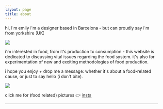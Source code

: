 ```yaml
---
layout: page
title: about
---
```



hi, I'm emily
i'm a designer based in Barcelona - but can proudly say i'm from yorkshire (UK)

<img src="https://www.allsmileys.com/files/kaos/369.gif" style="border:0px;vertical-align:middle">

i'm interested in food, from it's production to consumption - this website is dedicated to discussing vital issues regarding the food system. it's also for experimentation of new and exciting methodologies of food production.

i hope you enjoy + drop me a message: whether it's about a food-related cause, or just to say hello (i don't bite).

![]({{site.baseurl}}../img/me.jpg)


click me for (food related) pictures 👉 [insta](https://www.instagram.com/collective_edibles/)



---
